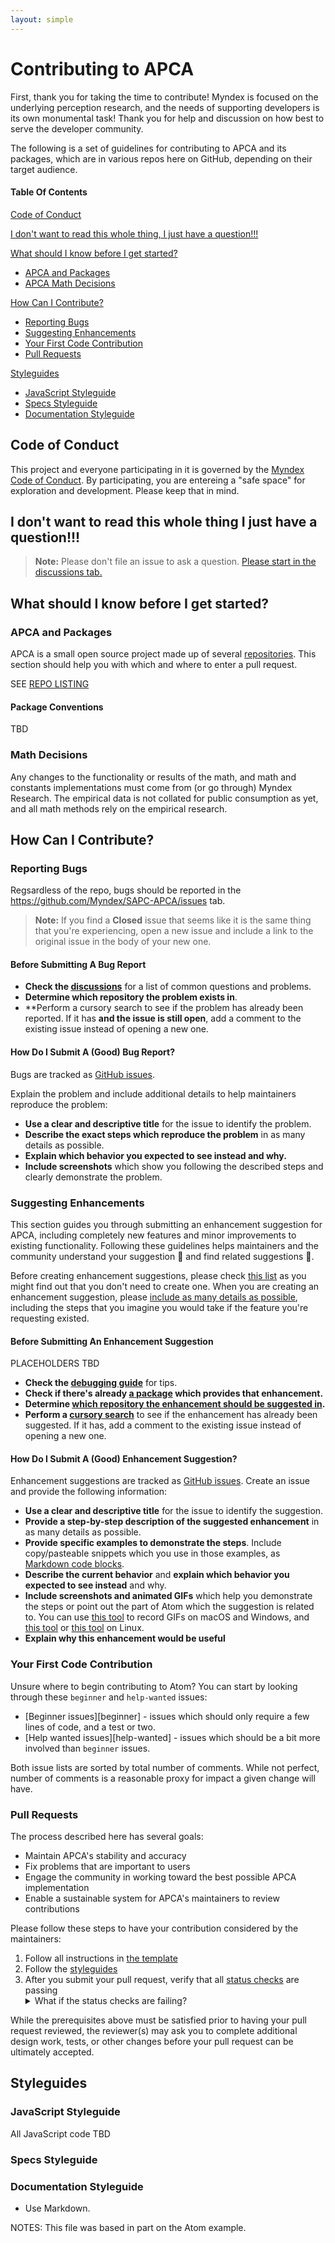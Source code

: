 ```yaml
---
layout: simple
---
```


# Contributing to APCA

First, thank you for taking the time to contribute! Myndex is focused on the underlying perception research, and the needs of supporting developers is its own monumental task! Thank you for help and discussion on how best to serve the developer community.

The following is a set of guidelines for contributing to APCA and its packages, which are in various repos here on GitHub, depending on their target audience.

#### Table Of Contents

[Code of Conduct](#code-of-conduct)

[I don't want to read this whole thing, I just have a question!!!](#i-dont-want-to-read-this-whole-thing-i-just-have-a-question)

[What should I know before I get started?](#what-should-i-know-before-i-get-started)
  * [APCA and Packages](#apca-and-packages)
  * [APCA Math Decisions](#math-decisions)

[How Can I Contribute?](#how-can-i-contribute)
  * [Reporting Bugs](#reporting-bugs)
  * [Suggesting Enhancements](#suggesting-enhancements)
  * [Your First Code Contribution](#your-first-code-contribution)
  * [Pull Requests](#pull-requests)

[Styleguides](#styleguides)
  * [JavaScript Styleguide](#javascript-styleguide)
  * [Specs Styleguide](#specs-styleguide)
  * [Documentation Styleguide](#documentation-styleguide)

## Code of Conduct

This project and everyone participating in it is governed by the [Myndex Code of Conduct](CODE_OF_CONDUCT.md). By participating, you are entereing a "safe space" for exploration and development. Please keep that in mind.

## I don't want to read this whole thing I just have a question!!!

> **Note:** Please don't file an issue to ask a question. [Please start in the discussions tab.](https://github.com/Myndex/SAPC-APCA/discussions) 

## What should I know before I get started?

### APCA and Packages

APCA is a small open source project made up of several [repositories](https://github.com/Myndex/SAPC-APCA/blob/master/repoList.md). This section should help you with which and where to enter a pull request.

SEE [REPO LISTING](https://github.com/Myndex/SAPC-APCA/blob/master/repoList.md)

#### Package Conventions

TBD

### Math Decisions

Any changes to the functionality or results of the math, and math and constants implementations must come from (or go through) Myndex Research. The empirical data is not collated for public consumption as yet, and all math methods rely on the empirical research.

## How Can I Contribute?

### Reporting Bugs

Regsardless of the repo, bugs should be reported in the https://github.com/Myndex/SAPC-APCA/issues tab.

> **Note:** If you find a **Closed** issue that seems like it is the same thing that you're experiencing, open a new issue and include a link to the original issue in the body of your new one.

#### Before Submitting A Bug Report

* **Check the [discussions](https://github.com/Myndex/SAPC-APCA/discussions)** for a list of common questions and problems.
* **Determine which repository the problem exists in**.
* **Perform a cursory search to see if the problem has already been reported. If it has **and the issue is still open**, add a comment to the existing issue instead of opening a new one.

#### How Do I Submit A (Good) Bug Report?

Bugs are tracked as [GitHub issues](https://guides.github.com/features/issues/).

Explain the problem and include additional details to help maintainers reproduce the problem:

* **Use a clear and descriptive title** for the issue to identify the problem.
* **Describe the exact steps which reproduce the problem** in as many details as possible. 
* **Explain which behavior you expected to see instead and why.**
* **Include screenshots** which show you following the described steps and clearly demonstrate the problem. 


### Suggesting Enhancements

This section guides you through submitting an enhancement suggestion for APCA, including completely new features and minor improvements to existing functionality. Following these guidelines helps maintainers and the community understand your suggestion :pencil: and find related suggestions :mag_right:.

Before creating enhancement suggestions, please check [this list](#before-submitting-an-enhancement-suggestion) as you might find out that you don't need to create one. When you are creating an enhancement suggestion, please [include as many details as possible](#how-do-i-submit-a-good-enhancement-suggestion), including the steps that you imagine you would take if the feature you're requesting existed.

#### Before Submitting An Enhancement Suggestion

PLACEHOLDERS TBD
* **Check the [debugging guide]()** for tips.
* **Check if there's already [a package]() which provides that enhancement.**
* **Determine [which repository the enhancement should be suggested in]().**
* **Perform a [cursory search]()** to see if the enhancement has already been suggested. If it has, add a comment to the existing issue instead of opening a new one.

#### How Do I Submit A (Good) Enhancement Suggestion?

Enhancement suggestions are tracked as [GitHub issues](https://guides.github.com/features/issues/). Create an issue and provide the following information:

* **Use a clear and descriptive title** for the issue to identify the suggestion.
* **Provide a step-by-step description of the suggested enhancement** in as many details as possible.
* **Provide specific examples to demonstrate the steps**. Include copy/pasteable snippets which you use in those examples, as [Markdown code blocks](https://help.github.com/articles/markdown-basics/#multiple-lines).
* **Describe the current behavior** and **explain which behavior you expected to see instead** and why.
* **Include screenshots and animated GIFs** which help you demonstrate the steps or point out the part of Atom which the suggestion is related to. You can use [this tool](https://www.cockos.com/licecap/) to record GIFs on macOS and Windows, and [this tool](https://github.com/colinkeenan/silentcast) or [this tool](https://github.com/GNOME/byzanz) on Linux.
* **Explain why this enhancement would be useful**

### Your First Code Contribution

Unsure where to begin contributing to Atom? You can start by looking through these `beginner` and `help-wanted` issues:

* [Beginner issues][beginner] - issues which should only require a few lines of code, and a test or two.
* [Help wanted issues][help-wanted] - issues which should be a bit more involved than `beginner` issues.

Both issue lists are sorted by total number of comments. While not perfect, number of comments is a reasonable proxy for impact a given change will have.


### Pull Requests

The process described here has several goals:

- Maintain APCA's stability and accuracy
- Fix problems that are important to users
- Engage the community in working toward the best possible APCA implementation
- Enable a sustainable system for APCA's maintainers to review contributions

Please follow these steps to have your contribution considered by the maintainers:

1. Follow all instructions in [the template](PULL_REQUEST_TEMPLATE.md)
2. Follow the [styleguides](#styleguides)
3. After you submit your pull request, verify that all [status checks](https://help.github.com/articles/about-status-checks/) are passing <details><summary>What if the status checks are failing?</summary>If a status check is failing, and you believe that the failure is unrelated to your change, please leave a comment on the pull request explaining why you believe the failure is unrelated. A maintainer will re-run the status check for you. If we conclude that the failure was a false positive, then we will open an issue to track that problem with our status check suite.</details>

While the prerequisites above must be satisfied prior to having your pull request reviewed, the reviewer(s) may ask you to complete additional design work, tests, or other changes before your pull request can be ultimately accepted.

## Styleguides

### JavaScript Styleguide

All JavaScript code TBD

### Specs Styleguide


### Documentation Styleguide

* Use Markdown.

NOTES: This file was based in part on the Atom example.


